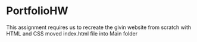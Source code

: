 # PortfolioHW

This assignment requires us to recreate the givin website from scratch with HTML and CSS
moved index.html file into Main folder